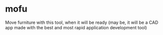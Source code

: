# mofu
Move furniture with this tool, when it will be ready (may be, it will be a CAD app made with the best and most rapid application development tool)
